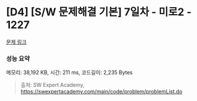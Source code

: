 # [D4] [S/W 문제해결 기본] 7일차 - 미로2 - 1227 

[문제 링크](https://swexpertacademy.com/main/code/problem/problemDetail.do?contestProbId=AV14wL9KAGkCFAYD) 

### 성능 요약

메모리: 38,192 KB, 시간: 211 ms, 코드길이: 2,235 Bytes



> 출처: SW Expert Academy, https://swexpertacademy.com/main/code/problem/problemList.do